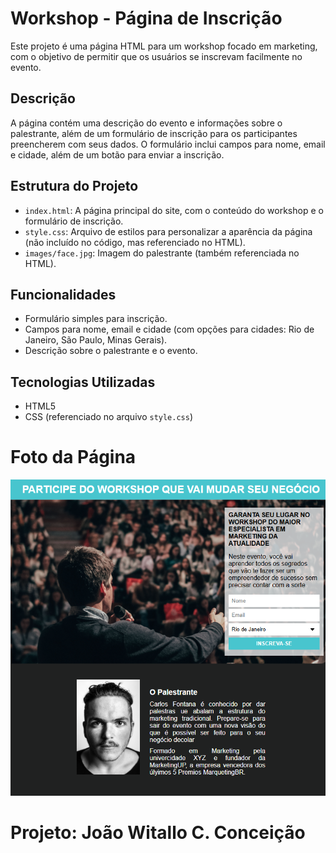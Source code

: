 # Workshop - Página de Inscrição

Este projeto é uma página HTML para um workshop focado em marketing, com o objetivo de permitir que os usuários se inscrevam facilmente no evento.

## Descrição

A página contém uma descrição do evento e informações sobre o palestrante, além de um formulário de inscrição para os participantes preencherem com seus dados. O formulário inclui campos para nome, email e cidade, além de um botão para enviar a inscrição.

## Estrutura do Projeto

- `index.html`: A página principal do site, com o conteúdo do workshop e o formulário de inscrição.
- `style.css`: Arquivo de estilos para personalizar a aparência da página (não incluído no código, mas referenciado no HTML).
- `images/face.jpg`: Imagem do palestrante (também referenciada no HTML).

## Funcionalidades

- Formulário simples para inscrição.
- Campos para nome, email e cidade (com opções para cidades: Rio de Janeiro, São Paulo, Minas Gerais).
- Descrição sobre o palestrante e o evento.

## Tecnologias Utilizadas

- HTML5
- CSS (referenciado no arquivo `style.css`)

 # Foto da Página
  <img src="/PaginaDeCaptura.png">

  # Projeto: João Witallo C. Conceição
